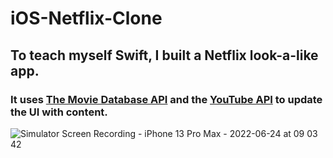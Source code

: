 # iOS-Netflix-Clone

## To teach myself Swift, I built a Netflix look-a-like app.

### It uses [The Movie Database API](https://www.themoviedb.org/documentation/api) and the [YouTube API](https://developers.google.com/youtube/v3) to update the UI with content.



![Simulator Screen Recording - iPhone 13 Pro Max - 2022-06-24 at 09 03 42](https://user-images.githubusercontent.com/87159469/175555150-75e45c8e-3439-4a11-985a-e18649eb3afc.gif)

